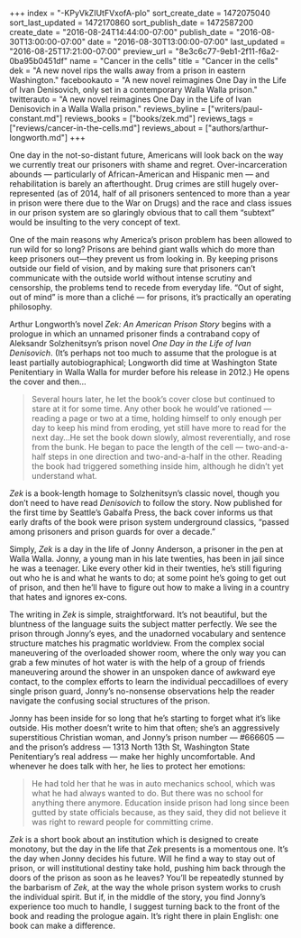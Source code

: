 +++
index = "-KPyVkZIUtFVxofA-pIo"
sort_create_date = 1472075040
sort_last_updated = 1472170860
sort_publish_date = 1472587200
create_date = "2016-08-24T14:44:00-07:00"
publish_date = "2016-08-30T13:00:00-07:00"
date = "2016-08-30T13:00:00-07:00"
last_updated = "2016-08-25T17:21:00-07:00"
preview_url = "8e3c6c77-9eb1-2f11-f6a2-0ba95b0451df"
name = "Cancer in the cells"
title = "Cancer in the cells"
dek = "A new novel rips the walls away from a prison in eastern Washington."
facebookauto = "A new novel reimagines One Day in the Life of Ivan Denisovich, only set in a contemporary Walla Walla prison."
twitterauto = "A new novel reimagines One Day in the Life of Ivan Denisovich in a Walla Walla prison."
reviews_byline = ["writers/paul-constant.md"]
reviews_books = ["books/zek.md"]
reviews_tags = ["reviews/cancer-in-the-cells.md"]
reviews_about = ["authors/arthur-longworth.md"]
+++

One day in the not-so-distant future, Americans will look back on the way we currently treat our prisoners with shame and regret. Over-incarceration abounds — particularly of African-American and Hispanic men — and rehabilitation is barely an afterthought. Drug crimes are still hugely over-represented (as of 2014, half of all prisoners sentenced to more than a year in prison were there due to the War on Drugs) and the race and class issues in our prison system are so glaringly obvious that to call them “subtext” would be insulting to the very concept of text.

One of the main reasons why America’s prison problem has been allowed to run wild for so long? Prisons are behind giant walls which do more than keep prisoners out—they prevent us from looking in. By keeping prisons outside our field of vision, and by making sure that prisoners can’t communicate with the outside world without intense scrutiny and censorship, the problems tend to recede from everyday life. “Out of sight, out of mind” is more than a cliché — for prisons, it’s practically an operating philosophy. 

Arthur Longworth’s novel *Zek: An American Prison Story* begins with a prologue in which an unnamed prisoner finds a contraband copy of Aleksandr Solzhenitsyn’s prison novel *One Day in the Life of Ivan Denisovich*. (It’s perhaps not too much to assume that the prologue is at least partially autobiographical;  Longworth did time at Washington State Penitentiary in Walla Walla for murder before his release in 2012.)  He opens the cover and then…

<blockquote>Several hours later, he let the book’s cover close but continued to stare at it for some time. Any other book he would’ve rationed — reading a page or two at a time, holding himself to only enough per day to keep his mind from eroding, yet still have more to read for the next day…He set the book down slowly, almost reverentially, and rose from the bunk. He began to pace the length of the cell — two-and-a-half steps in one direction and two-and-a-half in the other. Reading the book had triggered something inside him, although he didn’t yet understand what.</blockquote>

*Zek* is a book-length homage to Solzhenitsyn’s classic novel, though you don’t need to have read *Denisovich* to follow the story. Now published for the first time by Seattle’s Gabalfa Press, the back cover informs us that early drafts of the book were prison system underground classics, “passed among prisoners and prison guards for over a decade.”

Simply, *Zek* is a day in the life of Jonny Anderson, a prisoner in the pen at Walla Walla. Jonny, a young man in his late twenties, has been in jail since he was a teenager. Like every other kid in their twenties, he’s still figuring out who he is and what he wants to do; at some point he’s going to get out of prison, and then he’ll have to figure out how to make a living in a country that hates and ignores ex-cons.

The writing in *Zek* is simple, straightforward. It’s not beautiful, but the bluntness of the language suits the subject matter perfectly. We see the prison through Jonny’s eyes, and the unadorned vocabulary and sentence structure matches his pragmatic worldview. From the complex social maneuvering of the overloaded shower room, where the only way you can grab a few minutes of hot water is with the help of a group of friends maneuvering around the shower in an unspoken dance of awkward eye contact, to the complex efforts to learn the individual peccadilloes of every single prison guard, Jonny’s no-nonsense observations help the reader navigate the confusing social structures of the prison.

Jonny has been inside for so long that he’s starting to forget what it’s like outside. His mother doesn’t write to him that often; she’s an aggressively superstitious Christian woman, and Jonny’s prison number — #666605 — and the prison’s address — 1313 North 13th St, Washington State Penitentiary’s real address — make her highly uncomfortable. And whenever he does talk with her, he lies to protect her emotions: 

<blockquote>He had told her that he was in auto mechanics school, which was what he had always wanted to do. But there was no school for anything there anymore. Education inside prison had long since been gutted by state officials because, as they said, they did not believe it was right to reward people for committing crime.</blockquote>

*Zek* is a short book about an institution which is designed to create monotony, but the day in the life that *Zek* presents is a momentous one. It’s the day when Jonny decides his future. Will he find a way to stay out of prison, or will institutional destiny take hold, pushing him back through the doors of the prison as soon as he leaves? You’ll be repeatedly stunned by the barbarism of *Zek*, at the way the whole prison system works to crush the individual spirit. But if, in the middle of the story, you find Jonny’s experience too much to handle, I suggest turning back to the front of the book and reading the prologue again. It’s right there in plain English: one book can make a difference.
